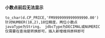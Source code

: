 #### 小数点前后无法显示

```xml
to_char(d.CP_PRICE,'FM9999999999999990.00')
针对NUMBER(18,2),18位精度，两位小数点
javaType为String， jdbcType为DECIMAL或NUMERIC
仅需要在查询是转换即可，插入新增维持原样即可
```

